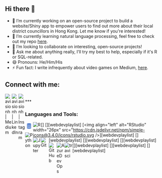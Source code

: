 ## Hi there 👋

- 🔭 I’m currently working on an open-source project to build a website/Shiny app to empower users to find out more about their local district councillors in Hong Kong. Let me know if you're interested! 
- 🌱 I’m currently learning natural language processing, feel free to check out my repo [here](https://github.com/avisionh/training-nlp).
- 👯 I’m looking to collaborate on interesting, open-source projects!
- 💬 Ask me about anything really, I'll try my best to help, especially if it's R or SQL-related.
- 😄 Pronouns: He/Him/His
- ⚡ Fun fact: I write infrequently about video games on Medium, [here](https://medium.com/@avisionho.yumyum).

## Connect with me:

[<img align="left" alt="avisionh | Medium" width="22px" src="https://cdn.jsdelivr.net/npm/simple-icons@3.4.0/icons/medium.svg" />][medium]
[<img align="left" alt="avisionh | LinkedIn" width="22px" src="https://cdn.jsdelivr.net/npm/simple-icons@v3/icons/linkedin.svg" />][linkedin]
[<img align="left" alt="avisionh | Instagram" width="22px" src="https://cdn.jsdelivr.net/npm/simple-icons@v3/icons/instagram.svg" />][instagram]

<br />
***

### Languages and Tools:
[<img align="left" alt="SQL" width="26px" src="https://raw.githubusercontent.com/github/explore/80688e429a7d4ef2fca1e82350fe8e3517d3494d/topics/sql/sql.png" />]
[<img align="left" alt="R" width="26px" src="https://cdn.jsdelivr.net/npm/simple-icons@3.4.0/icons/r.svg" />][webdevplaylist]
[<img align="left" alt="RStudio" width="26px" src="https://cdn.jsdelivr.net/npm/simple-icons@3.4.0/icons/rstudio.svg />][webdevplaylist]
[<img align="left" alt="Python" width="26px" src="https://cdn.jsdelivr.net/npm/simple-icons@3.4.0/icons/python.svg" />][webdevplaylist]
[<img align="left" alt="Jupyter" width="26px" src="https://cdn.jsdelivr.net/npm/simple-icons@3.4.0/icons/jupyter.svg" />][webdevplaylist]
[<img align="left" alt="Git" width="26px" src="https://cdn.jsdelivr.net/npm/simple-icons@3.4.0/icons/git.svg" />][webdevplaylist]
[<img align="left" alt="GitHub" width="26px" src="https://cdn.jsdelivr.net/npm/simple-icons@3.4.0/icons/github.svg" />][webdevplaylist]
[<img align="left" alt="AzureDevOps" width="26px" src="https://cdn.jsdelivr.net/npm/simple-icons@3.4.0/icons/azuredevops.svg" />][webdevplaylist]
[<img align="left" alt="travisci" width="26px" src="https://cdn.jsdelivr.net/npm/simple-icons@3.4.0/icons/travisci.svg" />][webdevplaylist]


[medium]: https://medium.com/@avisionho.yumyum
[instagram]: https://www.instagram.com/hungerontheculinaryexpress
[linkedin]: https://www.linkedin.com/in/avision-ho
